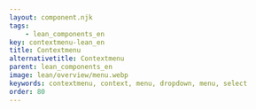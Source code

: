 ```yaml
---
layout: component.njk
tags: 
    - lean_components_en
key: contextmenu-lean_en
title: Contextmenu
alternativetitle: Contextmenu
parent: lean_components_en
image: lean/overview/menu.webp
keywords: contextmenu, context, menu, dropdown, menu, select
order: 80
---
```

